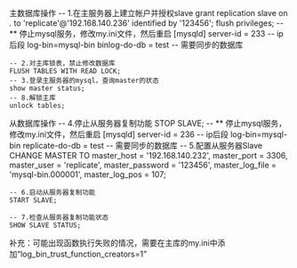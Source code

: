 主数据库操作
	-- 1.在主服务器上建立帐户并授权slave
	grant replication slave on *.* to 'replicate'@'192.168.140.236' identified by '123456';
	flush privileges;
	-- ** 停止mysql服务，修改my.ini文件，然后重启
	[mysqld]
	server-id = 233 -- ip后段
	log-bin=mysql-bin
	binlog-do-db = test -- 需要同步的数据库
	
	-- 2.对主库锁表，禁止修改数据库
	FLUSH TABLES WITH READ LOCK;
	-- 3.登录主服务器的mysql，查询master的状态
	show master status;
	-- 8.解锁主库
	unlock tables;
从数据库操作
	-- 4.停止从服务器复制功能
	STOP SLAVE;
	-- ** 停止mysql服务，修改my.ini文件，然后重启
	[mysqld]
	server-id = 236 -- ip后段
	log-bin=mysql-bin
	replicate-do-db = test -- 需要同步的数据库
	-- 5.配置从服务器Slave
	CHANGE MASTER TO master_host = '192.168.140.232',
	 master_port = 3306,
	 master_user = 'replicate',
	 master_password = '123456',
	 master_log_file = 'mysql-bin.000001',
	 master_log_pos = 107;
	
	-- 6.启动从服务器复制功能
	START SLAVE;
	
	-- 7.检查从服务器复制功能状态
	SHOW SLAVE STATUS;
补充：可能出现函数执行失败的情况，需要在主库的my.ini中添加“log_bin_trust_function_creators=1”
